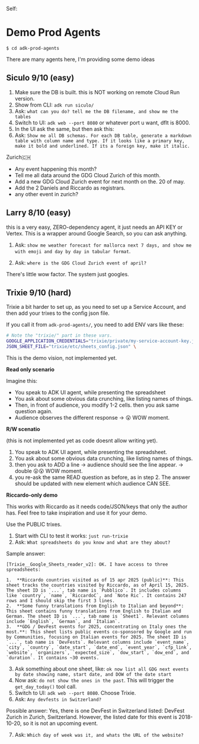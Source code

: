 Self:

# Demo  Prod Agents

`$ cd adk-prod-agents`

There are many agents here, I'm providing some demo ideas


## Siculo 9/10 (easy)

1. Make sure the DB is built. this is NOT working on remote Cloud Run version.
2. Show from CLI: `adk run siculo/`
3. Ask: `what can you do? tell me the DB filename, and show me the tables`
4. Switch to UI: `adk web --port 8080` or whatever port u want, dflt is 8000.
5. In the UI ask the same, but then ask this:
6. Ask: `Show me all DB schemas. For each DB table, generate a markdown table with column name and type. If it looks like a primary key, make it bold and underlined. If its a foreign key, make it italic.`

Zurich🇨🇭

* Any event happening this month?
* Tell me all data around the GDG Cloud Zurich of this month.
* Add a new GDG Cloud Zurich event for next month on the. 20 of may.
* Add the 2 Daniels and Riccardo as registrars.
* any other event in zurich?

## Larry 8/10 (easy)

this is a very easy, ZERO-dependency agent, it just needs an API KEY or Vertex.
This is a wrapper around Google Search, so you can ask anything.

1. Ask: `show me weather forecast for mallorca next 7 days, and show me with emoji and day by day in tabular format`.

2. Ask: `where is the GDG Cloud Zurich event of april?`

There's little wow factor. The system just googles.

## Trixie 9/10 (hard)

Trixie a bit harder to set up, as you need to set up a Service Account, and then add your trixes to the config json file.

If you call it from `adk-prod-agents/`, you need to add ENV vars like these:

```bash
# Note the "trixie/" part in these vars.
GOOGLE_APPLICATION_CREDENTIALS="trixie/private/my-service-account-key.json" \
JSON_SHEET_FILE="trixie/etc/sheets_config.json" \
```

This is the demo vision, not implemented yet.

**Read only scenario**

Imagine this:
* You speak to ADK UI agent, while presenting the spreadsheet
* You ask about some obvious data crunching, like listing names of things.
* Then, in front of audience, you modify 1-2 cells. then you ask same question again.
* Audience observes the different response -> 😮 WOW moment.

**R/W scenatio**

(this is not implemented yet as code doesnt allow writing yet).

1. You speak to ADK UI agent, while presenting the spreadsheet.
2. You ask about some obvious data crunching, like listing names of things.
3. then you ask to ADD a line -> audience should see the line appear. -> double 😮😮 WOW moment.
4. you re-ask the same READ question as before, as in step 2. The answer should be updated with new element which audience CAN SEE.

**Riccardo-only demo**

This works with Riccardo as it needs code/JSON/keys that only the author has. Feel free to take inspiration and use it for your demo.

Use the PUBLIC trixes.

1. Start with CLI to test it works: `just run-trixie `
2. Ask: `What spreadsheets do you know and what are they about?`

Sample answer:
```
[Trixie__Google_Sheets_reader_v2]: OK. I have access to three spreadsheets:

1.  **Riccardo countries visited as of 15 apr 2025 (public)**: This sheet tracks the countries visited by Riccardo, as of April 15, 2025. The sheet ID is `...`, tab name is `Pubblico`. It includes columns like `country`, `name`, `RiccardoC`, and `Note Ric`. It contains 247 rows and I should skip the first 3 lines.
2.  **Some funny translations from English to Italian and beyond**: This sheet contains funny translations from English to Italian and German. The sheet ID is `...`, tab name is `Sheet1`. Relevant columns include `English`, `German`, and `Italian`.
3.  **GDG / DevFest events for 2025, concentrating on Italy ones the most.**: This sheet lists public events co-sponsored by Google and run by Communities, focusing on Italian events for 2025. The sheet ID is `...`, tab name is `DevFests`. Relevant columns include `event_name`, `city`, `country`, `date_start`, `date_end`, `event_year`, `cfp_link`, `website`, `organizers`, `expected_size`, `dow_start`, `dow_end`, and `duration`. It contains ~30 events.
```
3. Ask something about one sheet, like: `ok now list all GDG next events by date showing name, start date, and DOW of the date start`
4. Now ask: `do not show the ones in the past`. This will trigger the `get_day_today()` tool call.
5. Switch to UI: `adk web --port 8080`. Choose Trixie.
6. Ask: `Any devfests in Switzerland?`

Possible answer:
Yes, there is one DevFest in Switzerland listed:
DevFest Zurich in Zurich, Switzerland. However, the listed date for this event is 2018-10-20, so it is not an upcoming event.

7. Ask: `Which day of week was it, and whats the URL of the website?`

